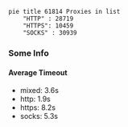 
```mermaid
pie title 61814 Proxies in list
    "HTTP" : 28719
    "HTTPS": 10459
    "SOCKS" : 30939
```

### Some Info
#### Average Timeout

- mixed: 3.6s
- http: 1.9s
- https: 8.2s
- socks: 5.3s